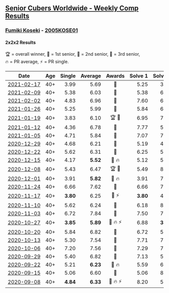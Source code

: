 <style>table {white-space: nowrap;}</style>
<link rel="stylesheet" type="text/css" href="/scw-comp/css/flags.css" />

## [Senior Cubers Worldwide - Weekly Comp Results](/scw-comp/results/)
### [Fumiki Koseki](README.md) - [2005KOSE01](https://www.worldcubeassociation.org/persons/2005KOSE01?event=222)
#### 2x2x2 Results

<span style="white-space: nowrap;">🏆 = overall winner</span>, <span style="white-space: nowrap;">🥇 = 1st senior</span>, <span style="white-space: nowrap;">🥈 = 2nd senior</span>, <span style="white-space: nowrap;">🥉 = 3rd senior</span>, <span style="white-space: nowrap;">🔥 = PR average</span>, <span style="white-space: nowrap;">⚡ = PR single</span>.

| Date | Age | Single | Average | Awards | Solve 1 | Solve 2 | Solve 3 | Solve 4 | Solve 5 | Video |
| :--: | :--: | --: | --: | :--: | --: | --: | --: | --: | --: | :-- |
| [2021-02-17](../../results/2021-02-17/222.md) | 40+ | 3.99 | 5.69 | 🥇 | 5.25 | 3.99 | 6.07 | 6.98 | 5.75 | [Desktop](https://www.facebook.com/events/2846210318979915/permalink/2850778545189759) / [Mobile](https://m.facebook.com/events/2846210318979915?view=permalink&id=2850778545189759) |
| [2021-02-09](../../results/2021-02-09/222.md) | 40+ | 5.38 | 6.03 | 🥉 | 5.38 | 6.38 | 6.01 | 5.97 | 6.10 | [Desktop](https://www.facebook.com/events/749806039307047/permalink/753680098919641) / [Mobile](https://m.facebook.com/events/749806039307047?view=permalink&id=753680098919641) |
| [2021-02-02](../../results/2021-02-02/222.md) | 40+ | 4.83 | 6.96 | 🥈 | 7.60 | 6.60 | 6.69 | 4.83 | 8.74 | [Desktop](https://www.facebook.com/events/176364004262939/permalink/180464703852869) / [Mobile](https://m.facebook.com/events/176364004262939?view=permalink&id=180464703852869) |
| [2021-01-26](../../results/2021-01-26/222.md) | 40+ | 5.25 | 5.99 | 🥉 | 5.84 | 6.35 | 6.70 | 5.25 | 5.78 | [Desktop](https://www.facebook.com/events/415506712992555/permalink/419093069300586) / [Mobile](https://m.facebook.com/events/415506712992555?view=permalink&id=419093069300586) |
| [2021-01-19](../../results/2021-01-19/222.md) | 40+ | 3.83 | 6.10 | 🏆 🥇 | 6.95 | 7.61 | 5.44 | 3.83 | 5.91 | [Desktop](https://www.facebook.com/events/259430338941057/permalink/262921921925232) / [Mobile](https://m.facebook.com/events/259430338941057?view=permalink&id=262921921925232) |
| [2021-01-12](../../results/2021-01-12/222.md) | 40+ | 4.36 | 6.78 | 🥈 | 7.77 | 5.78 | 6.79 | 4.36 | 7.85 | [Desktop](https://www.facebook.com/events/154842819532367/permalink/157684892581493) / [Mobile](https://m.facebook.com/events/154842819532367?view=permalink&id=157684892581493) |
| [2021-01-05](../../results/2021-01-05/222.md) | 40+ | 4.71 | 5.84 | 🥈 | 7.07 | 7.06 | 4.81 | 5.65 | 4.71 | [Desktop](https://www.facebook.com/events/237822631087555/permalink/242177937318691) / [Mobile](https://m.facebook.com/events/237822631087555?view=permalink&id=242177937318691) |
| [2020-12-29](../../results/2020-12-29/222.md) | 40+ | 4.68 | 6.21 | 🥉 | 5.19 | 4.68 | 9.02 | 6.00 | 7.44 | [Desktop](https://www.facebook.com/events/807437066779451/permalink/811243109732180) / [Mobile](https://m.facebook.com/events/807437066779451?view=permalink&id=811243109732180) |
| [2020-12-22](../../results/2020-12-22/222.md) | 40+ | 5.62 | 6.31 | 🥈 | 6.25 | 5.81 | 6.88 | 8.30 | 5.62 | [Desktop](https://www.facebook.com/events/758481858355136/permalink/762141371322518) / [Mobile](https://m.facebook.com/events/758481858355136?view=permalink&id=762141371322518) |
| [2020-12-15](../../results/2020-12-15/222.md) | 40+ | 4.17 | **5.52** | 🥈 🔥 | 5.12 | 5.62 | DNF | 5.81 | 4.17 | [Desktop](https://www.facebook.com/events/804969103386330/permalink/808503923032848) / [Mobile](https://m.facebook.com/events/804969103386330?view=permalink&id=808503923032848) |
| [2020-12-08](../../results/2020-12-08/222.md) | 40+ | 5.43 | 6.47 | 🏆 🥇 | 5.49 | 8.19 | 7.28 | 6.65 | 5.43 | [Desktop](https://www.facebook.com/events/1026387727837469/permalink/1030555887420653) / [Mobile](https://m.facebook.com/events/1026387727837469?view=permalink&id=1030555887420653) |
| [2020-12-01](../../results/2020-12-01/222.md) | 40+ | 3.91 | **5.82** | 🥈 🔥 | 3.91 | 7.13 | 6.22 | 6.59 | 4.65 | [Desktop](https://www.facebook.com/events/456949201957439/permalink/461346238184402) / [Mobile](https://m.facebook.com/events/456949201957439?view=permalink&id=461346238184402) |
| [2020-11-24](../../results/2020-11-24/222.md) | 40+ | 6.66 | 7.62 | 🥈 | 6.66 | 7.07 | 8.14 | 7.64 | 8.61 | [Desktop](https://www.facebook.com/events/418254925863499/permalink/422551782100480) / [Mobile](https://m.facebook.com/events/418254925863499?view=permalink&id=422551782100480) |
| [2020-11-17](../../results/2020-11-17/222.md) | 40+ | **3.80** | 6.25 | 🥈 ⚡ | **3.80** | 4.96 | 8.32 | 7.69 | 6.09 | [Desktop](https://www.facebook.com/events/770207250227350/permalink/773965489851526) / [Mobile](https://m.facebook.com/events/770207250227350?view=permalink&id=773965489851526) |
| [2020-11-10](../../results/2020-11-10/222.md) | 40+ | 5.62 | 6.24 | 🥈 | 6.18 | 8.44 | 6.78 | 5.62 | 5.75 | [Desktop](https://www.facebook.com/events/355672432175632/permalink/359812811761594) / [Mobile](https://m.facebook.com/events/355672432175632?view=permalink&id=359812811761594) |
| [2020-11-03](../../results/2020-11-03/222.md) | 40+ | 6.72 | 7.84 | 🥈 | 7.50 | 7.22 | 12.40 | 6.72 | 8.79 | [Desktop](https://www.facebook.com/events/1239637256416110/permalink/1245602182486284) / [Mobile](https://m.facebook.com/events/1239637256416110?view=permalink&id=1245602182486284) |
| [2020-10-27](../../results/2020-10-27/222.md) | 40+ | **3.85** | **5.89** | 🥈 🔥 ⚡ | 6.88 | **3.85** | 4.75 | 6.05 | 7.40 | [Desktop](https://www.facebook.com/events/814285582657691/permalink/817775002308749) / [Mobile](https://m.facebook.com/events/814285582657691?view=permalink&id=817775002308749) |
| [2020-10-20](../../results/2020-10-20/222.md) | 40+ | 5.84 | 6.82 | 🥈 | 6.72 | 5.84 | 8.04 | 7.35 | 6.38 | [Desktop](https://www.facebook.com/events/1017705805364611/permalink/1023558418112683) / [Mobile](https://m.facebook.com/events/1017705805364611?view=permalink&id=1023558418112683) |
| [2020-10-13](../../results/2020-10-13/222.md) | 40+ | 5.30 | 7.54 | 🥈 | 7.71 | 7.41 | 7.50 | 8.25 | 5.30 | [Desktop](https://www.facebook.com/events/2855876438029747/permalink/2863141243969933) / [Mobile](https://m.facebook.com/events/2855876438029747?view=permalink&id=2863141243969933) |
| [2020-10-06](../../results/2020-10-06/222.md) | 40+ | 7.20 | 7.56 | 🥉 | 7.29 | 7.60 | 7.79 | 7.20 | 7.86 | [Desktop](https://www.facebook.com/events/2645965315652815/permalink/2652050551710958) / [Mobile](https://m.facebook.com/events/2645965315652815?view=permalink&id=2652050551710958) |
| [2020-09-29](../../results/2020-09-29/222.md) | 40+ | 5.40 | 6.82 | 🥉 | 7.13 | 5.40 | 8.17 | 7.66 | 5.68 | [Desktop](https://www.facebook.com/events/1202263490156156/permalink/1207955902920248) / [Mobile](https://m.facebook.com/events/1202263490156156?view=permalink&id=1207955902920248) |
| [2020-09-22](../../results/2020-09-22/222.md) | 40+ | 5.21 | **6.23** | 🥈 🔥 | 5.59 | 6.57 | 5.21 | 10.62 | 6.53 | [Desktop](https://www.facebook.com/events/349197636276246/permalink/350479676148042) / [Mobile](https://m.facebook.com/events/349197636276246?view=permalink&id=350479676148042) |
| [2020-09-15](../../results/2020-09-15/222.md) | 40+ | 5.06 | 6.60 | 🥉 | 5.06 | 8.33 | 6.38 | 6.98 | 6.44 | [Desktop](https://www.facebook.com/events/3404368289613252/permalink/3417651641618250) / [Mobile](https://m.facebook.com/events/3404368289613252?view=permalink&id=3417651641618250) |
| [2020-09-08](../../results/2020-09-08/222.md) | 40+ | **4.84** | **6.33** | 🥉 🔥 ⚡ | 8.20 | 5.90 | 5.75 | 7.35 | **4.84** | [Desktop](https://www.facebook.com/events/660661614881054/permalink/665963447684204) / [Mobile](https://m.facebook.com/events/660661614881054?view=permalink&id=665963447684204) |


<!-- Global site tag (gtag.js) - Google Analytics -->
<script async src="https://www.googletagmanager.com/gtag/js?id=UA-86348435-3"></script>
<script>window.dataLayer = window.dataLayer || []; function gtag() {dataLayer.push(arguments);} gtag('js', new Date()); gtag('config', 'UA-86348435-3');</script>
